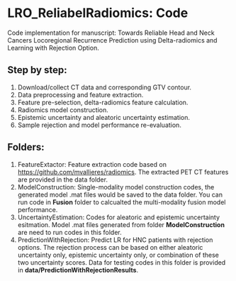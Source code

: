 # LRO_ReliabelRadiomics: Code
Code implementation for manuscript: Towards Reliable Head and Neck Cancers Locoregional Recurrence Prediction using Delta-radiomics and Learning with Rejection Option.

## Step by step:
1. Download/collect CT data and corresponding GTV contour.
2. Data preprocessing and feature extraction.
3. Feature pre-selection, delta-radiomics feature calculation.
4. Radiomics model construction.
5. Epistemic uncertainty and aleatoric uncertainty estimation.
6. Sample rejection and model performance re-evaluation.

## Folders:
1. FeatureExtactor: Feature extraction code based on https://github.com/mvallieres/radiomics. The extracted PET CT features are provided in the data folder.
2. ModelConstruction: Single-modality model construction codes, the generated model .mat files would be saved to the data folder. You can run code in **Fusion** folder to calcualted the multi-modality fusion model performance.
3. UncertaintyEstimation: Codes for aleatoric and epistemic uncertainty esitmation. Model .mat files generated from folder **ModelConstruction** are need to run codes in this folder.
4. PredictionWithRejection: Predict LR for HNC patients with rejection options. The rejection process can be based on either aleatoric uncertainty only, epistemic uncertainty only, or combination of these two uncertainty scores. Data for testing codes in this folder is provided in **data/PredictionWithRejectionResults**. 
